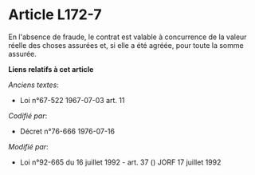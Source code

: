 # Article L172-7

En l'absence de fraude, le contrat est valable à concurrence de la valeur réelle des choses assurées et, si elle a été
agréée, pour toute la somme assurée.

**Liens relatifs à cet article**

_Anciens textes_:

  - Loi n°67-522 1967-07-03 art. 11

_Codifié par_:

  - Décret n°76-666 1976-07-16

_Modifié par_:

  - Loi n°92-665 du 16 juillet 1992 - art. 37 () JORF 17 juillet 1992
